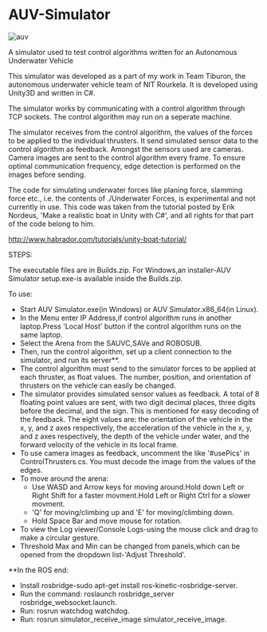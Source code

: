 # AUV-Simulator

![auv](/uploads/b0bd46d8e22725cbef3a3eb5af3d82cd/auv.png)

A simulator used to test control algorithms written for an Autonomous Underwater Vehicle

This simulator was developed as a part of my work in Team Tiburon, the autonomous underwater vehicle team of NIT Rourkela. It is developed using Unity3D and written in C#.

The simulator works by communicating with a control algorithm through TCP sockets. The control algorithm may run on a seperate machine.

The simulator receives from the control algorithm, the values of the forces to be applied to the individual thrusters. It send simulated sensor data to the control algorithm as feedback. Amongst the sensors used are cameras. Camera images are sent to the control algorithm every frame. To ensure optimal communication frequency, edge detection is performed on the images before sending.

The code for simulating underwater forces like planing force, slamming force etc., i.e. the contents of ./Underwater Forces, is experimental and not currently in use. This code was taken from the tutorial posted by Erik Nordeus, 'Make a realistic boat in Unity with C#', and all rights for that part of the code belong to him.

http://www.habrador.com/tutorials/unity-boat-tutorial/


STEPS:

The executable files are in Builds.zip.
For Windows,an installer-AUV Simulator setup.exe-is available inside the Builds.zip.

To use:
- Start AUV Simulator.exe(in Windows) or AUV Simulator.x86_64(in Linux).
- In the Menu enter IP Address,if control algorithm runs in another laptop.Press 'Local Host' button if the control algorithm runs on the same laptop.
- Select the Arena from the SAUVC,SAVe and ROBOSUB.  
- Then, run the control algorithm, set up a client connection to the simulator, and run its server**.
- The control algorithm must send to the simulator forces to be applied at each thruster, as float values. The number, position, and orientation of thrusters on the vehicle can easily be changed.
- The simulator provides simulated sensor values as feedback. A total of 8 floating point values are sent, with two digit decimal places, three digits before the decimal, and the sign. This is mentioned for easy decoding of the feedback. The eight values are: the orientation of the vehicle in the x, y, and z axes respectively, the acceleration of the vehicle in the x, y, and z axes respectively, the depth of the vehicle under water, and the forward velocity of the vehicle in its local frame.
- To use camera images as feedback, uncomment the like '#usePics' in ControlThrusters.cs. You must decode the image from the values of the edges.
- To move around the arena:
	- Use WASD and Arrow keys for moving around.Hold down Left or Right Shift for a faster movment.Hold Left or Right Ctrl for a slower movment.
	- 'Q' for moving/climbing up and 'E' for moving/climbing down.
	- Hold Space Bar and move mouse for rotation.
- To view the Log viewer/Console Logs-using the mouse click and drag to make a circular gesture.
- Threshold Max and Min can be changed from panels,which can be opened from the dropdown list-'Adjust Threshold'.

**In the ROS end:
- Install rosbridge-sudo apt-get install ros-kinetic-rosbridge-server.
- Run the command: roslaunch rosbridge_server rosbridge_websocket.launch.
- Run: rosrun watchdog watchdog.
- Run: rosrun simulator_receive_image simulator_receive_image.
  
